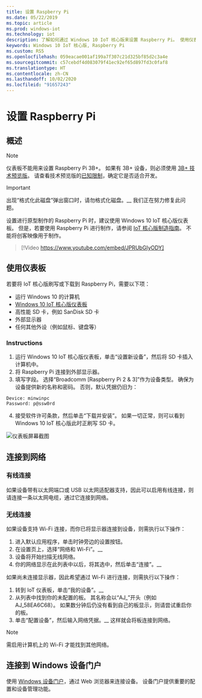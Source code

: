 ```yaml
---
title: 设置 Raspberry Pi
ms.date: 05/22/2019
ms.topic: article
ms.prod: windows-iot
ms.technology: iot
description: 了解如何通过 Windows 10 IoT 核心版来设置 Raspberry Pi。 使用仪表板、连接到网络，并连接到 Windows 设备门户。
keywords: Windows 10 IoT 核心版, Raspberry Pi
ms.custom: RS5
ms.openlocfilehash: 059eacae001af199a7f307c21d325bf85d2c3a4e
ms.sourcegitcommit: c57cebdf4d083079f41ec92ef65d897fd3c0faf8
ms.translationtype: HT
ms.contentlocale: zh-CN
ms.lasthandoff: 10/02/2020
ms.locfileid: "91657243"
---
```

# <a name="setting-up-a-raspberry-pi"></a>设置 Raspberry Pi

## <a name="overview"></a>概述

> [!NOTE]
> 仪表板不能用来设置 Raspberry Pi 3B+。 如果有 3B+ 设备，则必须使用 [3B+ 技术预览版](https://www.microsoft.com/en-us/software-download/windowsiot)。 请查看技术预览版的[已知限制](https://docs.microsoft.com/windows/iot-core/troubleshooting)，确定它是否适合开发。

> [!IMPORTANT]
> 出现“格式化此磁盘”弹出窗口时，请勿格式化磁盘。__ 我们正在努力修复此问题。

设置进行原型制作的 Raspberry Pi 时，建议使用 Windows 10 IoT 核心版仪表板。 但是，若要使用 Raspberry Pi 进行制作，请参阅 [IoT 核心版制造指南](https://docs.microsoft.com/windows-hardware/manufacture/iot/iot-core-manufacturing-guide)。 不能将创客映像用于制作。
<br>
> [!Video https://www.youtube.com/embed/JPRUbGIyODY]

## <a name="using-the-dashboard"></a>使用仪表板

若要将 IoT 核心版刷写或下载到 Raspberry Pi，需要以下项：
* 运行 Windows 10 的计算机 
* [Windows 10 IoT 核心版仪表板](https://docs.microsoft.com/windows/iot-core/downloads)
* 高性能 SD 卡，例如 SanDisk SD 卡
* 外部显示器
* 任何其他外设（例如鼠标、键盘等）

### <a name="instructions"></a>Instructions

1. 运行 Windows 10 IoT 核心版仪表板，单击“设置新设备”，然后将 SD 卡插入计算机中。
2. 将 Raspberry Pi 连接到外部显示器。
3. 填写字段。 选择“Broadcomm [Raspberry Pi 2 & 3]”作为设备类型。 确保为设备提供新的名称和密码。 否则，默认凭据仍旧为：

```
Device: minwinpc
Password: p@ssw0rd
```

4. 接受软件许可条款，然后单击“下载并安装”。 如果一切正常，则可以看到 Windows 10 IoT 核心版此时正刷写 SD 卡。

![仪表板屏幕截图](../media/DeviceSetup/Dashboard-Screenshot.jpg)

## <a name="connect-to-a-network"></a>连接到网络
### <a name="wired-connection"></a>有线连接
如果设备带有以太网端口或 USB 以太网适配器支持，因此可以启用有线连接，则请连接一条以太网电缆，通过它连接到网络。

### <a name="wireless-connection"></a>无线连接
如果设备支持 Wi-Fi 连接，而你已将显示器连接到设备，则需执行以下操作：

1. 进入默认应用程序，单击时钟旁边的设置按钮。
2. 在设置页上，选择“网络和 Wi-Fi”。__
3. 设备将开始扫描无线网络。
4. 你的网络显示在此列表中以后，将其选中，然后单击“连接”。__

如果尚未连接显示器，因此希望通过 Wi-Fi 进行连接，则需执行以下操作：

1. 转到 IoT 仪表板，单击“我的设备”。__
2. 从列表中找到你的未配置的板。 其名称会以“AJ_”开头（例如 AJ_58EA6C68）。 如果数分钟后仍没有看到自己的板显示，则请尝试重启你的板。
3. 单击“配置设备”，然后输入网络凭据。__ 这样就会将板连接到网络。

> [!NOTE]
> 需启用计算机上的 Wi-Fi 才能找到其他网络。

## <a name="connect-to-windows-device-portal"></a>连接到 Windows 设备门户

使用 [Windows 设备门户](../manage-your-device/DevicePortal.md)，通过 Web 浏览器来连接设备。 设备门户提供重要的配置和设备管理功能。 
